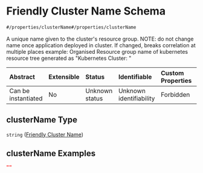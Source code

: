 # Friendly Cluster Name Schema

```txt
#/properties/clusterName#/properties/clusterName
```

A unique name given to the cluster's resource group.
NOTE: do not change name once application deployed in cluster. If changed, breaks correlation at multiple places
example: Organised Resource group name of kubernetes resource tree generated as "Kubernetes Cluster: <clusterName>"

| Abstract            | Extensible | Status         | Identifiable            | Custom Properties | Additional Properties | Access Restrictions | Defined In                                                        |
| :------------------ | :--------- | :------------- | :---------------------- | :---------------- | :-------------------- | :------------------ | :---------------------------------------------------------------- |
| Can be instantiated | No         | Unknown status | Unknown identifiability | Forbidden         | Allowed               | none                | [values.schema.json\*](values.schema.json "open original schema") |

## clusterName Type

`string` ([Friendly Cluster Name](values-properties-friendly-cluster-name.md))

## clusterName Examples

```json
""
```
